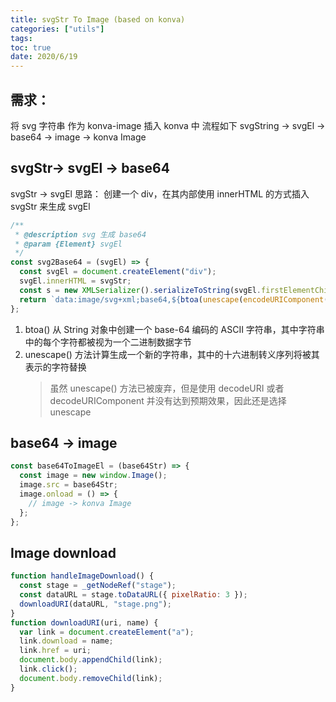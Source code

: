 ```yaml
---
title: svgStr To Image (based on konva)
categories: ["utils"]
tags:
toc: true
date: 2020/6/19
---
```


## 需求：

将 svg 字符串 作为 konva-image 插入 konva 中
流程如下 svgString -> svgEl -> base64 -> image -> konva Image

## svgStr-> svgEl -> base64

svgStr -> svgEl 思路： 创建一个 div，在其内部使用 innerHTML 的方式插入 svgStr 来生成 svgEl

```js
/**
 * @description svg 生成 base64
 * @param {Element} svgEl
 */
const svg2Base64 = (svgEl) => {
  const svgEl = document.createElement("div");
  svgEl.innerHTML = svgStr;
  const s = new XMLSerializer().serializeToString(svgEl.firstElementChild);
  return `data:image/svg+xml;base64,${btoa(unescape(encodeURIComponent(s)))}`;
};
```

1. btoa() 从 String 对象中创建一个 base-64 编码的 ASCII 字符串，其中字符串中的每个字符都被视为一个二进制数据字节
2. unescape() 方法计算生成一个新的字符串，其中的十六进制转义序列将被其表示的字符替换
   > 虽然 unescape() 方法已被废弃，但是使用 decodeURI 或者 decodeURIComponent 并没有达到预期效果，因此还是选择 unescape

## base64 -> image

```js
const base64ToImageEl = (base64Str) => {
  const image = new window.Image();
  image.src = base64Str;
  image.onload = () => {
    // image -> konva Image
  };
};
```

## Image download

```js
function handleImageDownload() {
  const stage = _getNodeRef("stage");
  const dataURL = stage.toDataURL({ pixelRatio: 3 });
  downloadURI(dataURL, "stage.png");
}
function downloadURI(uri, name) {
  var link = document.createElement("a");
  link.download = name;
  link.href = uri;
  document.body.appendChild(link);
  link.click();
  document.body.removeChild(link);
}
```
